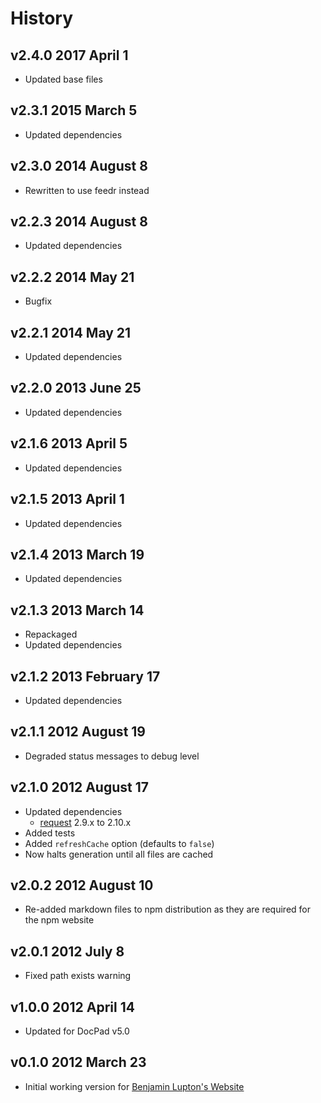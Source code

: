 # History

## v2.4.0 2017 April 1
- Updated base files

## v2.3.1 2015 March 5
- Updated dependencies

## v2.3.0 2014 August 8
- Rewritten to use feedr instead

## v2.2.3 2014 August 8
- Updated dependencies

## v2.2.2 2014 May 21
- Bugfix

## v2.2.1 2014 May 21
- Updated dependencies

## v2.2.0 2013 June 25
- Updated dependencies

## v2.1.6 2013 April 5
- Updated dependencies

## v2.1.5 2013 April 1
- Updated dependencies

## v2.1.4 2013 March 19
- Updated dependencies

## v2.1.3 2013 March 14
- Repackaged
- Updated dependencies

## v2.1.2 2013 February 17
- Updated dependencies

## v2.1.1 2012 August 19
- Degraded status messages to debug level

## v2.1.0 2012 August 17
- Updated dependencies
	- [request](https://github.com/mikeal/request) 2.9.x to 2.10.x
- Added tests
- Added `refreshCache` option (defaults to `false`)
- Now halts generation until all files are cached

## v2.0.2 2012 August 10
- Re-added markdown files to npm distribution as they are required for the npm website

## v2.0.1 2012 July 8
- Fixed path exists warning

## v1.0.0 2012 April 14
- Updated for DocPad v5.0

## v0.1.0 2012 March 23
- Initial working version for [Benjamin Lupton's Website](https://github.com/balupton/balupton.docpad)
